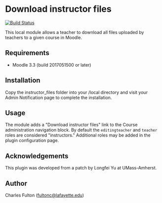 Download instructor files
=========================

[![Build Status](https://api.travis-ci.org/LafColITS/moodle-local_instructor_files.png)](https://api.travis-ci.org/LafColITS/moodle-local_instructor_files)

This local module allows a teacher to download all files uploaded by teachers to a given course in Moodle.

Requirements
------------
- Moodle 3.3 (build 2017051500 or later)

Installation
------------
Copy the instructor_files folder into your /local directory and visit your Admin Notification page to complete the installation.

Usage
-----
The module adds a "Download instructor files" link to the Course administration navigation block. By default the `editingteacher` and `teacher` roles are considered "instructors." Additional roles may be added in the plugin configuration page.

Acknowledgements
----------------
This plugin was developed from a patch by Longfei Yu at UMass-Amherst.

Author
------
Charles Fulton (fultonc@lafayette.edu)
